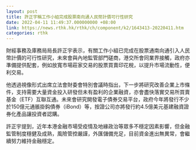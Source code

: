 ```yaml
---
layout: post
title: 許正宇稱工作小組完成股票南向通人民幣計價可行性研究
date: 2022-04-11 11:49:37.000000000 +08:00
link: https://news.rthk.hk/rthk/ch/component/k2/1643413-20220411.htm
categories: rthk
---
```


財經事務及庫務局局長許正宇表示，有關工作小組已完成在股票通南向通引入人民幣計價的可行性研究，未來會與內地監管部門磋商，港交所會同業界接觸，政府亦準備提供配套，例如放寬市場莊家交易的股票買賣印花稅，以提升市場流動性，便利交易。

他透過視像形式出席立法會財委會特別會議時指出，下一步將研究改善企業上市條件，支持需要大量資金投入研發但未有盈利的企業融資，亦會盡快落實交易所買賣基金（ETF）互聯互通。未來會研究開發電子債券交易平台，政府今年將發行不少於150億元通脹掛鈎債券（iBond）等，按證公司亦將發行約4.5億美元基建融資證券化產品讓投資者認購。

許正宇提到，近年本港金融市場受疫情及地緣政治等眾多不穩定因素影響，但金融監管制度穩健及成熟，風險管控嚴謹，外匯儲備充足，目前資金進出無異常，會繼續努力維持金融穩定。
